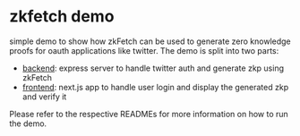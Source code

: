 # zkfetch demo


simple demo to show how zkFetch can be used to generate zero knowledge proofs for oauth applications like twitter. The demo is split into two parts:

- [backend](backend/README.md): express server to handle twitter auth and generate zkp using zkFetch
- [frontend](frontend/README.md): next.js app to handle user login and display the generated zkp and verify it

Please refer to the respective READMEs for more information on how to run the demo. 